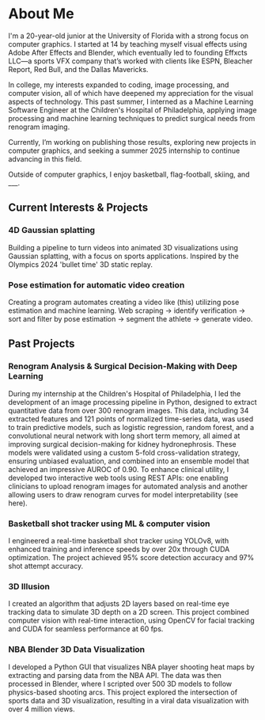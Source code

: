 # About Me

I'm a 20-year-old junior at the University of Florida with a strong focus on computer graphics. I started at 14 by teaching myself visual effects using Adobe After Effects and Blender, which eventually led to founding Effxcts LLC—a sports VFX company that’s worked with clients like ESPN, Bleacher Report, Red Bull, and the Dallas Mavericks.

In college, my interests expanded to coding, image processing, and computer vision, all of which have deepened my appreciation for the visual aspects of technology. This past summer, I interned as a Machine Learning Software Engineer at the Children's Hospital of Philadelphia, applying image processing and machine learning techniques to predict surgical needs from renogram imaging.

Currently, I’m working on publishing those results, exploring new projects in computer graphics, and seeking a summer 2025 internship to continue advancing in this field.

Outside of computer graphics, I enjoy basketball, flag-football, skiing, and ___.

## Current Interests & Projects
### 4D Gaussian splatting
Building a pipeline to turn videos into animated 3D visualizations using Gaussian splatting, with a focus on sports applications. Inspired by the Olympics 2024 'bullet time' 3D static replay.

### Pose estimation for automatic video creation
Creating a program automates creating a video like (this) utilizing pose estimation and machine learning. Web scraping -> identify verification -> sort and filter by pose estimation -> segment the athlete -> generate video. 

## Past Projects
### Renogram Analysis & Surgical Decision-Making with Deep Learning
During my internship at the Children's Hospital of Philadelphia, I led the development of an image processing pipeline in Python, designed to extract quantitative data from over 300 renogram images. This data, including 34 extracted features and 121 points of normalized time-series data, was used to train predictive models, such as logistic regression, random forest, and a convolutional neural network with long short term memory, all aimed at improving surgical decision-making for kidney hydronephrosis. These models were validated using a custom 5-fold cross-validation strategy, ensuring unbiased evaluation, and combined into an ensemble model that achieved an impressive AUROC of 0.90. To enhance clinical utility, I developed two interactive web tools using REST APIs: one enabling clinicians to upload renogram images for automated analysis and another allowing users to draw renogram curves for model interpretability (see here). 


### Basketball shot tracker using ML & computer vision
I engineered a real-time basketball shot tracker using YOLOv8, with enhanced training and inference speeds by over 20x through CUDA optimization. The project achieved 95% score detection accuracy and 97% shot attempt accuracy.

### 3D Illusion
I created an algorithm that adjusts 2D layers based on real-time eye tracking data to simulate 3D depth on a 2D screen. This project combined computer vision with real-time interaction, using OpenCV for facial tracking and CUDA for seamless performance at 60 fps.

### NBA Blender 3D Data Visualization
I developed a Python GUI that visualizes NBA player shooting heat maps by extracting and parsing data from the NBA API. The data was then processed in Blender, where I scripted over 500 3D models to follow physics-based shooting arcs. This project explored the intersection of sports data and 3D visualization, resulting in a viral data visualization with over 4 million views.
